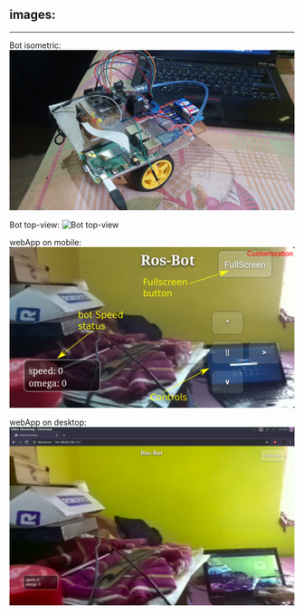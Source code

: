 



## images:
-------------------------

 Bot isometric: 
 ![Bot top-view](/images/bot-isometric.jpg)

 Bot top-view: 
 ![Bot top-view](/images/bot-top_labeled.png)

 webApp on mobile:
 ![Mobile](/images/webApp_mobile_labeled.png)

 webApp on desktop: 
 ![Desktop](/images/webApp_desktop.png) 


